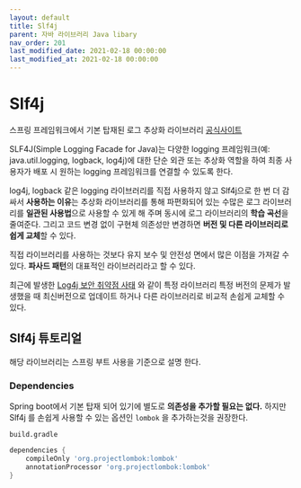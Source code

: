 ```yaml
---
layout: default
title: Slf4j
parent: 자바 라이브러리 Java libary
nav_order: 201
last_modified_date: 2021-02-18 00:00:00
last_modified_at: 2021-02-18 00:00:00
---
```


# Slf4j

스프링 프레임워크에서 기본 탑재된 로그 추상화 라이브러리 [공식사이트](http://www.slf4j.org/) 

SLF4J(Simple Logging Facade for Java)는 다양한 logging 프레임워크(예: java.util.logging, logback, log4j)에 대한 단순 외관 또는 추상화 역할을 하여 최종 사용자가 배포 시 원하는 logging 프레임워크를 연결할 수 있도록 한다.

log4j, logback 같은 logging 라이브러리를 직접 사용하지 않고 Slf4j으로 한 번 더 감싸서 **사용하는 이유**는 추상화 라이브러리를 통해 파편화되어 있는 수많은 로그 라이브러리를 **일관된 사용법**으로 사용할 수 있게 해 주며 동시에 로그 라이브러리의 **학습 곡선**을 줄여준다. 그리고 코드 변경 없이 구현체 의존성만 변경하면 **버전 및 다른 라이브러리로 쉽게 교체**할 수 있다.

직접 라이브러리를 사용하는 것보다 유지 보수 및 안전성 면에서 많은 이점을 가져갈 수 있다. **파사드 패턴**의 대표적인 라이브러리라고 할 수 있다.

최근에 발생한 [Log4j 보안 취약점 사태](https://namu.wiki/w/Log4j%20%EB%B3%B4%EC%95%88%20%EC%B7%A8%EC%95%BD%EC%A0%90%20%EC%82%AC%ED%83%9C?from=Log4j#Log4j) 와 같이 특정 라이브러리 특정 버전의 문제가 발생했을 때 최신버전으로 업데이트 하거나 다른 라이브러리로 비교적 손쉽게 교체할 수 있다.

## Slf4j 튜토리얼
해당 라이브러리는 스프링 부트 사용을 기준으로 설명 한다. 

### Dependencies

Spring boot에서 기본 탑재 되어 있기에 별도로 **의존성을 추가할 필요는 없다.**  하지만 Slf4j 를 손쉽게 사용할 수 있는 옵션인 <code>lombok</code> 을 추가하는것을 권장한다.

<code>build.gradle</code>
```gradle
dependencies {
    compileOnly 'org.projectlombok:lombok'
    annotationProcessor 'org.projectlombok:lombok'
}
```

